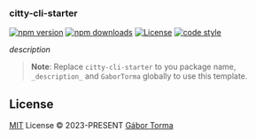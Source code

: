 ### citty-cli-starter

[![npm version][npm-version-src]][npm-version-href]
[![npm downloads][npm-downloads-src]][npm-downloads-href]
[![License][license-src]][license-href]
[![code style][code-style-src]][code-style-href]

_description_

> **Note**:
> Replace `citty-cli-starter` to you package name, `_description_` and `GaborTorma` globally to use this template.

## License

[MIT](./LICENSE) License © 2023-PRESENT [Gábor Torma](https://github.com/GaborTorma)

<!-- Badges -->

[npm-version-src]: https://img.shields.io/npm/v/citty-cli-starter?style=flat&colorA=080f12&colorB=1fa669
[npm-version-href]: https://npmjs.com/package/citty-cli-starter
[npm-downloads-src]: https://img.shields.io/npm/dm/citty-cli-starter?style=flat&colorA=080f12&colorB=1fa669
[npm-downloads-href]: https://npmjs.com/package/citty-cli-starter
[license-src]: https://img.shields.io/github/license/GaborTorma/citty-cli-starter.svg?style=flat&colorA=080f12&colorB=1fa669
[license-href]: https://github.com/GaborTorma/citty-cli-starter/blob/main/LICENSE
[code-style-src]: https://antfu.me/badge-code-style.svg
[code-style-href]: https://github.com/antfu/eslint-config
